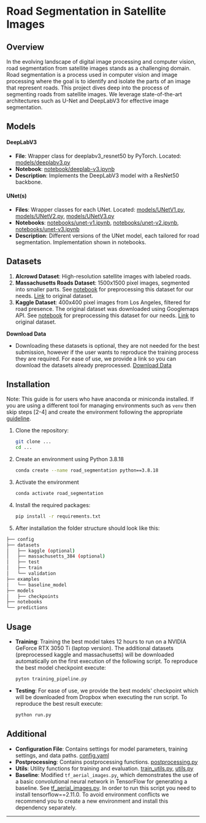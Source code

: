 # Road Segmentation in Satellite Images

## Overview
In the evolving landscape of digital image processing and computer vision, road segmentation from satellite images stands as a challenging domain. Road segmentation is a process used in computer vision and image processing where the goal is to identify and isolate the parts of an image that represent roads. This project dives deep into the process of segmenting roads from satellite images. We leverage state-of-the-art architectures such as U-Net and DeepLabV3 for effective image segmentation.

## Models
#### DeepLabV3
- **File**: Wrapper class for deeplabv3_resnet50 by PyTorch. Located: [models/deeplabv3.py](https://github.com/ilievanadezhda/Road-Segmentation-ML/blob/main/models/DeepLabV3.py) 
- **Notebook**: [notebook/deeplab-v3.ipynb](https://github.com/ilievanadezhda/Road-Segmentation-ML/blob/main/notebooks/deeplab-v3.ipynb)
- **Description**: Implements the DeepLabV3 model with a ResNet50 backbone.

#### UNet(s)
- **Files**: Wrapper classes for each UNet. Located: [models/UNetV1.py](https://github.com/ilievanadezhda/Road-Segmentation-ML/blob/main/models/UNetV1.py), [models/UNetV2.py](https://github.com/ilievanadezhda/Road-Segmentation-ML/blob/main/models/UNetV2.py), [models/UNetV3.py](https://github.com/ilievanadezhda/Road-Segmentation-ML/blob/main/models/UNetV3.py) 
- **Notebooks**: [notebooks/unet-v1.ipynb](https://github.com/ilievanadezhda/Road-Segmentation-ML/blob/main/notebooks/unet-v1.ipynb), [notebooks/unet-v2.ipynb](https://github.com/ilievanadezhda/Road-Segmentation-ML/blob/main/notebooks/unet-v2.ipynb), [notebooks/unet-v3.ipynb](https://github.com/ilievanadezhda/Road-Segmentation-ML/blob/main/notebooks/unet-v3.ipynb)
- **Description**: Different versions of the UNet model, each tailored for road segmentation. Implementation shown in notebooks.

## Datasets
1. **AIcrowd Dataset**: High-resolution satellite images with labeled roads.
2. **Massachusetts Roads Dataset**: 1500x1500 pixel images, segmented into smaller parts. See [notebook](https://github.com/ilievanadezhda/Road-Segmentation-ML/blob/main/notebooks/massachusetts.ipynb) for preprocessing this dataset for our needs. [Link](https://www.kaggle.com/datasets/balraj98/massachusetts-roads-dataset) to original dataset.
4. **Kaggle Dataset**: 400x400 pixel images from Los Angeles, filtered for road presence. The original dataset was downloaded using Googlemaps API. See [notebook](https://github.com/ilievanadezhda/Road-Segmentation-ML/blob/main/notebooks/kaggle.ipynb) for preprocessing this dataset for our needs. [Link](https://www.kaggle.com/datasets/timothlaborie/roadsegmentation-boston-losangeles) to original dataset.

**Download Data**
- Downloading these datasets is optional, they are not needed for the best submission, however if the user wants to reproduce the training process they are required. For ease of use, we provide a link so you can download the datasets already preprocessed. [Download Data](https://www.dropbox.com/scl/fi/vl5ygbyuyhchcp7getra7/datasets.zip?rlkey=avjkd4q1x0v7dilid56h0fdy8&dl=0%22)


## Installation
Note: This guide is for users who have anaconda or miniconda installed. If you are using a different tool for managing environments such as `venv` then skip steps [2-4] and create the environment following the appropriate [guideline](https://docs.python.org/3/library/venv.html).
1. Clone the repository:
   ```bash
   git clone ...
   cd ...
2. Create an environment using Python 3.8.18
   ```bash
   conda create --name road_segmentation python==3.8.18
3. Activate the environment
   ```bash
   conda activate road_segmentation
   ```
4. Install the required packages:
   ``` bash
   pip install -r requirements.txt
   ```
5. After installation the folder structure should look like this:
``` bash
├── config
├── datasets
│   ├── kaggle (optional)
│   ├── massachusetts_384 (optional)
│   ├── test
│   ├── train
│   └── validation
├── examples
│   └── baseline_model
├── models
│   ├── checkpoints
├── notebooks
└── predictions
```
## Usage
- **Training**: Training the best model takes 12 hours to run on a NVIDIA GeForce RTX 3050 Ti (laptop version). The additional datasets (preprocessed kaggle and massachusetts) will be downloaded automatically on the first execution of the following script. To reproduce the best model checkpoint execute:
  ```bash
  pyton training_pipeline.py
- **Testing**: For ease of use, we provide the best models' checkpoint which will be downloaded from Dropbox when executing the run script. To reproduce the best result execute:
  ```bash
  python run.py

## Additional
- **Configuration File**: Contains settings for model parameters, training settings, and data paths. [config.yaml](https://github.com/ilievanadezhda/Road-Segmentation-ML/blob/main/config.py)
- **Postprocessing**: Contains postprocessing functions. [postprocessing.py](https://github.com/ilievanadezhda/Road-Segmentation-ML/blob/main/postprocessing.py)
- **Utils**: Utility functions for training and evaluation. [train_utils.py](https://github.com/ilievanadezhda/Road-Segmentation-ML/blob/main/train_utils.py), [utils.py](https://github.com/ilievanadezhda/Road-Segmentation-ML/blob/main/utils.py)
- **Baseline**: Modified `tf_aerial_images.py`, which demonstrates the use of a basic convolutional neural network in TensorFlow for generating a baseline. See [tf_aerial_images.py](https://github.com/ilievanadezhda/Road-Segmentation-ML/blob/main/examples/tf_aerial_images.py). In order to run this script you need to install tensorflow==2.11.0. To avoid environment conflicts we recommend you to create a new environment and install this dependency separately. 

---
